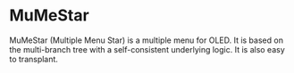 # MuMeStar
MuMeStar (Multiple Menu Star) is a multiple menu for OLED. It is based on the multi-branch tree with a self-consistent underlying logic. It is also easy to transplant. 
